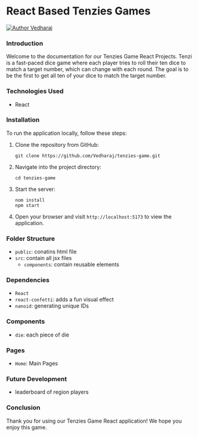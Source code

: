 # React Based Tenzies Games

[![Author Vedharaj](https://img.shields.io/badge/Author-Vedharaj-d62828)](https://www.linkedin.com/in/ebaneshar-vedharaj-422566214)

### Introduction
Welcome to the documentation for our Tenzies Game React Projects.
Tenzi is a fast-paced dice game where each player tries to roll their ten dice to match a target number, which can change with each round. The goal is to be the first to get all ten of your dice to match the target number.

### Technologies Used
- React

### Installation
To run the application locally, follow these steps:

1. Clone the repository from GitHub:

   ```
   git clone https://github.com/Vedharaj/tenzies-game.git
   ```

2. Navigate into the project directory:

   ```
   cd tenzies-game
   ```

3. Start the server:

   ```
   nom install
   npm start
   ```

7. Open your browser and visit `http://localhost:5173` to view the application.

### Folder Structure
- `public`: conatins html file
- `src`: contain all jsx files
    - `components`: contain reusable elements

### Dependencies
- `React`
- `react-confetti`: adds a fun visual effect
- `nanoid`: generating unique IDs

### Components
- `die`: each piece of die

### Pages
- `Home`: Main Pages

### Future Development
- leaderboard of region players

### Conclusion
Thank you for using our Tenzies Game React application! We hope you enjoy this game.

